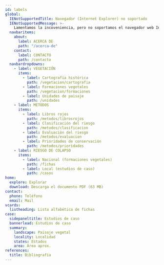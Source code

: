 ```yaml
---
id: labels
global:
  IENotSupportedTitle: Navegador (Internet Explorer) no soportado
  IENotSupportedMessage: >-
    Lamentamos la incoveniencia, pero no soportamos el navegador web Internet Explorer en esta página web. Para una mejor experiencia, recomendamos utilizar Chrome, Firefox, Safari o Edge.
  navbaritems:
    about:
      label: ACERCA DE
      path: "/acerca-de"
    contact:
      label: CONTACTO
      path: /contacto
  navbardropdowns:
    - label: VEGETACIÓN
      items:
        - label: Cartografía histórica
          path: /vegetacion/cartografia
        - label: Formaciones vegetales
          path: /vegetacion/formaciones
        - label: Unidades de paisaje
          path: /unidades
    - label: MÉTODOS
      items:
        - label: Libros rojos
          path: /metodos/librosrojos
        - label: Clasificación del riesgo
          path: /metodos/clasificacion
        - label: Evaluación del riesgo
          path: /metodos/evaluacion
        - label: Prioridades de conservación
          path: /metodos/prioridades
    - label: RIESGO DE COLAPSO
      items:
        - label: Nacional (formaciones vegetales)
          path: /fichas
        - label: Local (estudios de caso)
          path: /casos
home:
  explore: Explorar
  download: Descarga el documento PDF (63 MB)
contact:
  phone: Teléfono
  email: Mail
vcards:
  listheading: Lista alfabética de fichas
case:
  sidepaneltitle: Estudios de caso
  bannerlead: Estudios de caso
  summary:
    landscape: Paisaje vegetal
    locality: Localidad
    states: Estados
    area: Área aprox.
references:
  title: Bibliografía
---
```

